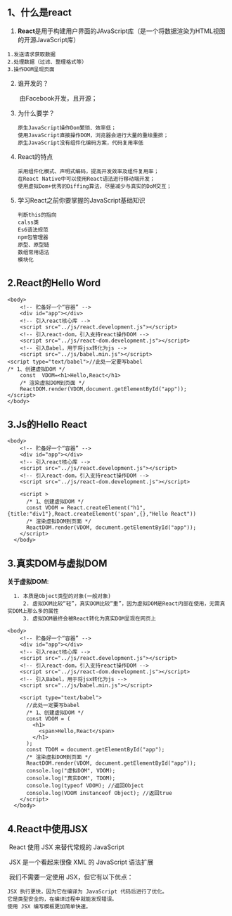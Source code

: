 ## 1、什么是react

1. **React**是用于构建用户界面的JAvaScript库（是一个将数据渲染为HTML视图的开源JavaScript库）

```
1.发送请求获取数据
2.处理数据（过滤、整理格式等）
3.操作DOM呈现页面
```

2. 谁开发的？

   ​	由Facebook开发，且开源；

3. 为什么要学？

   ```
   原生JavaScript操作Dom繁琐、效率低；
   使用JavaScript直接操作DOM，浏览器会进行大量的重绘重排；
   原生JavaScript没有组件化编码方案，代码复用率低 
   ```

4. React的特点  

   ```
   采用组件化模式、声明式编码，提高开发效率及组件复用率；
   在React Native中可以使用React语法进行移动端开发；
   使用虚拟Dom+优秀的Diffing算法，尽量减少与真实的DoM交互；
   ```

5. 学习React之前你要掌握的JavaScript基础知识

   ```
   判断this的指向
   calss类
   Es6语法规范
   npm包管理器
   原型、原型链
   数组常用语法
   模块化
   ```

## 2.React的Hello Word

```
<body>
    <!-- 贮备好一个“容器” -->
    <div id="app"></div>
    <!-- 引入react核心库 -->
    <script src="../js/react.development.js"></script>
    <!-- 引入react-dom，引入支持react操作DOM -->
    <script src="../js/react-dom.development.js"></script>
    <!-- 引入Babel，用于将jsx转化为js -->
    <script src="../js/babel.min.js"></script>
<script type="text/babel">//此处一定要写babel
/* 1、创建虚拟DOM */
    const  VDOM=<h1>Hello,React</h1>
    /* 渲染虚拟DOM到页面 */
    ReactDOM.render(VDOM,document.getElementById("app"));
</script>
</body>
```

## 3.Js的Hello React

```
<body>
    <!-- 贮备好一个“容器” -->
    <div id="app"></div>
    <!-- 引入react核心库 -->
    <script src="../js/react.development.js"></script>
    <!-- 引入react-dom，引入支持react操作DOM -->
    <script src="../js/react-dom.development.js"></script>

    <script >
      /* 1、创建虚拟DOM */
      const VDOM = React.createElement("h1",{title:"div1"},React.createElement('span',{},"Hello React"))
      /* 渲染虚拟DOM到页面 */
      ReactDOM.render(VDOM, document.getElementById("app"));
    </script>
  </body>
```

## 3.真实DOM与虚拟DOM

  **关于虚拟DOM**:

      1. 本质是Object类型的对象(一般对象)
         2. 虚拟DOM比较“轻”，真实DOM比较“重”，因为虚拟DOM是React内部在使用，无需真实DOM上那么多的属性
         3. 虚拟DOM最终会被React转化为真实DOM呈现在网页上

```
<body>
    <!-- 贮备好一个“容器” -->
    <div id="app"></div>
    <!-- 引入react核心库 -->
    <script src="../js/react.development.js"></script>
    <!-- 引入react-dom，引入支持react操作DOM -->
    <script src="../js/react-dom.development.js"></script>
    <!-- 引入Babel，用于将jsx转化为js -->
    <script src="../js/babel.min.js"></script>

    <script type="text/babel">
      //此处一定要写babel
      /* 1、创建虚拟DOM */
      const VDOM = (
        <h1>
          <span>Hello,React</span>
        </h1>
      );
      const TDOM = document.getElementById("app");
      /* 渲染虚拟DOM到页面 */
      ReactDOM.render(VDOM, document.getElementById("app"));
      console.log("虚拟DOM", VDOM);
      console.log("真实DOM", TDOM);
      console.log(typeof VDOM); //返回Object
      console.log(VDOM instanceof Object); //返回true
    </script>
  </body>
```

## 4.React中使用JSX

​     React 使用 JSX 来替代常规的 JavaScript

​     JSX 是一个看起来很像 XML 的 JavaScript 语法扩展

​     我们不需要一定使用 JSX，但它有以下优点：

```
JSX 执行更快，因为它在编译为 JavaScript 代码后进行了优化。
它是类型安全的，在编译过程中就能发现错误。
使用 JSX 编写模板更加简单快速。
```



